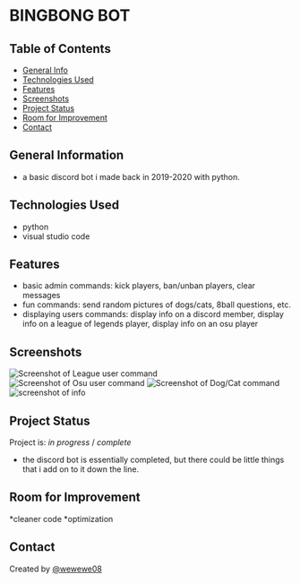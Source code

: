 # BINGBONG BOT

## Table of Contents
* [General Info](#general-information)
* [Technologies Used](#technologies-used)
* [Features](#features)
* [Screenshots](#screenshots)
* [Project Status](#project-status)
* [Room for Improvement](#room-for-improvement)
* [Contact](#contact)


## General Information
- a basic discord bot i made back in 2019-2020 with python.


## Technologies Used
- python
- visual studio code


## Features
* basic admin commands: kick players, ban/unban players, clear messages
* fun commands: send random pictures of dogs/cats, 8ball questions, etc.
* displaying users commands: display info on a discord member, display info on a league of legends player, display info on an osu player


## Screenshots
![Screenshot of League user command](https://cdn.discordapp.com/attachments/330064455939522561/886707747834445894/4a9fc41c2887f70d2c02eae66a09188a.png)
![Screenshot of Osu user command](https://cdn.discordapp.com/attachments/880965922502897667/886709914481877072/18a13b49c2ad0bb8259e681756c0e3b1.png)
![Screenshot of Dog/Cat command](https://user-images.githubusercontent.com/31106392/133143393-3f401f56-ebd5-43ea-811a-d8300131beb1.png)
![screenshot of info](https://cdn.discordapp.com/attachments/880965922502897667/887085169410981938/633f6cc3fa94293d969c6bbc8e8b9865.png)


## Project Status
Project is: _in progress_ / _complete_ 
* the discord bot is essentially completed, but there could be little things that i add on to it down the line.


## Room for Improvement
*cleaner code
*optimization


## Contact
Created by [@wewewe08](https://github.com/wewewe08)
